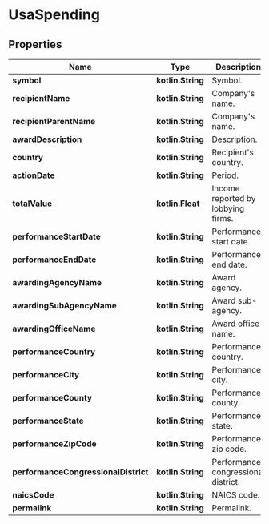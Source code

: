 
# UsaSpending

## Properties
Name | Type | Description | Notes
------------ | ------------- | ------------- | -------------
**symbol** | **kotlin.String** | Symbol. |  [optional]
**recipientName** | **kotlin.String** | Company&#39;s name. |  [optional]
**recipientParentName** | **kotlin.String** | Company&#39;s name. |  [optional]
**awardDescription** | **kotlin.String** | Description. |  [optional]
**country** | **kotlin.String** | Recipient&#39;s country. |  [optional]
**actionDate** | **kotlin.String** | Period. |  [optional]
**totalValue** | **kotlin.Float** | Income reported by lobbying firms. |  [optional]
**performanceStartDate** | **kotlin.String** | Performance start date. |  [optional]
**performanceEndDate** | **kotlin.String** | Performance end date. |  [optional]
**awardingAgencyName** | **kotlin.String** | Award agency. |  [optional]
**awardingSubAgencyName** | **kotlin.String** | Award sub-agency. |  [optional]
**awardingOfficeName** | **kotlin.String** | Award office name. |  [optional]
**performanceCountry** | **kotlin.String** | Performance country. |  [optional]
**performanceCity** | **kotlin.String** | Performance city. |  [optional]
**performanceCounty** | **kotlin.String** | Performance county. |  [optional]
**performanceState** | **kotlin.String** | Performance state. |  [optional]
**performanceZipCode** | **kotlin.String** | Performance zip code. |  [optional]
**performanceCongressionalDistrict** | **kotlin.String** | Performance congressional district. |  [optional]
**naicsCode** | **kotlin.String** | NAICS code. |  [optional]
**permalink** | **kotlin.String** | Permalink. |  [optional]



